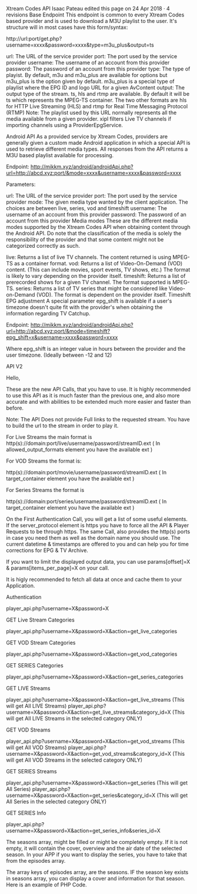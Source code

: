 Xtream Codes API
Isaac Pateau edited this page on 24 Apr 2018 · 4 revisions
Base Endpoint
This endpoint is common to every Xtream Codes based provider and is used to download a M3U playlist to the user. It's structure will in most cases have this form/syntax:

http://url:port/get.php?username=xxxx&password=xxxx&type=m3u_plus&output=ts

url: The URL of the service provider
port: The port used by the service provider
username: The username of an account from this provider
password: The password of an account from this provider
type: The type of playist. By default, m3u and m3u_plus are available for options but m3u_plus is the option given by default. m3u_plus is a special type of playlist where the EPG ID and logo URL for a given AvContent
output: The output type of the stream. ts, hls and rtmp are available. By default it will be ts which represents the MPEG-TS container. The two other formats are hls for HTTP Live Streaming (HLS) and rtmp for Real Time Messaging Protocol (RTMP)
Note: The playlist used by this URL normally represents all the media available from a given provider. xipl filters Live TV channels if importing channels using a ProviderEpgService.

Android API
As a provided service by Xtream Codes, providers are generally given a custom made Android application in which a special API is used to retrieve different media types. All responses from the API returns a M3U based playlist available for processing.

Endpoint: http://mikkm.xyz/android/androidApi.php?url=http://abcd.xyz:port/&mode=xxxx&username=xxxx&password=xxxx

Parameters:

url: The URL of the service provider
port: The port used by the service provider
mode: The given media type wanted by the client application. The choices are between live, series, vod and timeshift
username: The username of an account from this provider
password: The password of an account from this provider
Media modes
These are the different media modes supported by the Xtream Codes API when obtaining content through the Android API. Do note that the classification of the media is solely the responsibility of the provider and that some content might not be categorized correctly as such.

live: Returns a list of live TV channels. The content returned is using MPEG-TS as a container format.
vod: Returns a list of Video-On-Demand (VOD) content. (This can include movies, sport events, TV shows, etc.) The format is likely to vary depending on the provider itself.
timeshift: Returns a list of prerecorded shows for a given TV channel. The format supported is MPEG-TS.
series: Returns a list of TV series that might be considered like Video-on-Demand (VOD). The format is dependent on the provider itself.
Timeshift EPG adjustment
A special parameter epg_shift is available if a user's timezone doesn't quite fit with the provider's when obtaining the information regarding TV Catchup.

Endpoint: http://mikkm.xyz/android/androidApi.php?url=http://abcd.xyz:port/&mode=timeshift?epg_shift=x&username=xxxx&password=xxxx

Where epg_shift is an integer value in hours between the provider and the user timezone. (Ideally between -12 and 12)

API V2


Hello,

These are the new API Calls, that you have to use. It is highly recommended to use this API as it is much faster than the previous one, and also more accurate and with abilities to be extended much more easier and faster than before.


Note: The API Does not provide Full links to the requested stream. You have to build the url to the stream in order to play it.

For Live Streams the main format is
           http(s)://domain:port/live/username/password/streamID.ext ( In  allowed_output_formats element you have the available ext )

For VOD Streams the format is:

http(s)://domain:port/movie/username/password/streamID.ext ( In  target_container element you have the available ext )
 
For Series Streams the format is

http(s)://domain:port/series/username/password/streamID.ext ( In  target_container element you have the available ext )

On the First Authentication Call, you will get a list of some useful elements. If the server_protocol element is https you have to force all the API & Player Requests to be through https. The same Call, also provides the http(s) ports in case you need them as well as the domain name you should use.
The current datetime & timestamps are offered to you and can help you for time corrections for EPG & TV Archive.

If you want to limit the displayed output data, you can use params[offset]=X & params[items_per_page]=X on your call.

It is higly recommended to fetch all data at once and cache them to your Application.

 

 

Authentication

player_api.php?username=X&password=X

GET Live Stream Categories

player_api.php?username=X&password=X&action=get_live_categories

GET VOD Stream Categories

player_api.php?username=X&password=X&action=get_vod_categories
 

GET SERIES Categories

player_api.php?username=X&password=X&action=get_series_categories
 

GET LIVE Streams

player_api.php?username=X&password=X&action=get_live_streams  (This will get All LIVE Streams)
player_api.php?username=X&password=X&action=get_live_streams&category_id=X  (This will get All LIVE Streams in the selected category ONLY)

GET VOD Streams 

player_api.php?username=X&password=X&action=get_vod_streams  (This will get All VOD Streams)
player_api.php?username=X&password=X&action=get_vod_streams&category_id=X  (This will get All VOD Streams in the selected category ONLY) 
 

GET SERIES Streams 

player_api.php?username=X&password=X&action=get_series  (This will get All Series)
player_api.php?username=X&password=X&action=get_series&category_id=X  (This will get All Series  in the selected category ONLY) 

GET SERIES Info

player_api.php?username=X&password=X&action=get_series_info&series_id=X
 

The seasons array, might be filled or might be completely empty. If it is not empty, it will contain the cover, overview and the air date of the selected season.
In your APP if you want to display the series, you have to take that from the episodes array.

 

The array keys of episodes array, are the seasons. IF the season key exists in seasons array, you can display a cover and information for that season. Here is an example of PHP Code.

<?php
$output = json_decode(file_get_contents("http://ip:port/player_api.php?username=api_test&password=api_test&action=get_series_info&series_id=X"),true);
foreach ( array_keys( $output['episodes'] ) as $season_number )
{
    echo "Season $season_number";

    if ( array_key_exists( $season_number, $output['seasons'] ) )
    {
        echo "Cover: " . $output['seasons'][$season_number]['cover'];
        echo "Overview: " . $output['seasons'][$season_number]['overview'];

    }
}


GET VOD Info

player_api.php?username=X&password=X&action=get_vod_info&vod_id=X  (This will get info such as video codecs, duration, description, directors for 1 VOD)

GET short_epg for LIVE Streams (same as stalker portal, prints the next X EPG that will play soon)

player_api.php?username=X&password=X&action=get_short_epg&stream_id=X 
player_api.php?username=X&password=X&action=get_short_epg&stream_id=X&limit=X  (You can specify a limit too, without limit the default is 4 epg listings)  

 GET ALL EPG for LIVE Streams (same as stalker portal, but it will print all epg listings regardless of the day)
 

player_api.php?username=X&password=X&action=get_simple_data_table&stream_id=X       
 

Full EPG List for all Streams

xmltv.php?username=X&password=X

